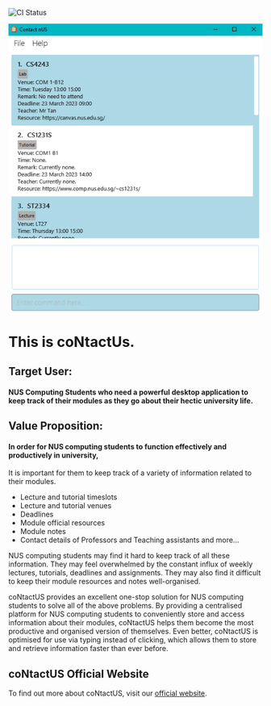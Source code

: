 ![CI Status](https://github.com/AY2223S2-CS2103T-W10-1/tp/actions)

![Ui](docs/images/Ui.png)

# This is coNtactUs.<br>

## Target User:
#### NUS Computing Students who need a powerful desktop application to keep track of their modules as they go about their hectic university life. 

## Value Proposition:
#### In order for NUS computing students to function effectively and productively in university,
It is important for them to keep track of a variety of information related to their modules. 

- Lecture and tutorial timeslots
- Lecture and tutorial venues
- Deadlines
- Module official resources
- Module notes
- Contact details of Professors and Teaching assistants
and more...

NUS computing students may find it hard to keep track of all these information. They may feel overwhelmed by the constant influx of weekly lectures, tutorials, deadlines and assignments. They may also find it difficult to keep their module resources and notes well-organised.

coNtactUS provides an excellent one-stop solution for NUS computing students to solve all of the above problems. By providing a centralised platform for NUS computing students to conveniently store and access information about their modules, coNtactUS helps them become the most productive and organised version of themselves. Even better, coNtactUS is optimised for use via typing instead of clicking, which allows them to store and retrieve information faster than ever before. 

## coNtactUS Official Website
To find out more about coNtactUS, visit our [official website](https://ay2223s2-cs2103t-w10-1.github.io/tp/).


